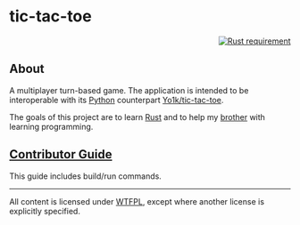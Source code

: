 # tic-tac-toe

<p align="right">
  <a href="https://doc.rust-lang.org/1.58.1/">
    <img src="https://img.shields.io/badge/Rust-1.58.1, edition 2021-f74c00.svg?labelColor=black"
        alt="Rust requirement">
  </a>
</p>

## About

A multiplayer turn-based game. The application is intended to be interoperable with its
[Python](https://www.python.org/) counterpart
[Yo1k/tic-tac-toe](https://github.com/Yo1k/tic-tac-toe).

The goals of this project are to learn [Rust](https://www.rust-lang.org/)
and to help my [brother](https://github.com/Yo1k) with learning programming.

## [Contributor Guide](https://github.com/stIncMale/tic-tac-toe/blob/master/contributing.md)

This guide includes build/run commands.

---

All content is licensed under [WTFPL](http://www.wtfpl.net/),
except where another license is explicitly specified.
